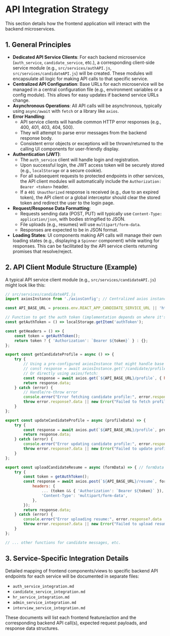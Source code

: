 # API Integration Strategy

This section details how the frontend application will interact with the backend microservices.

## 1. General Principles

*   **Dedicated API Service Clients**: For each backend microservice (`auth_service`, `candidate_service`, etc.), a corresponding client-side service module (e.g., `src/services/authAPI.js`, `src/services/candidateAPI.js`) will be created. These modules will encapsulate all logic for making API calls to that specific service.
*   **Centralized API Configuration**: Base URLs for each microservice will be managed in a central configuration file (e.g., environment variables or a config module). This allows for easy updates if backend service URLs change.
*   **Asynchronous Operations**: All API calls will be asynchronous, typically using `async/await` with `fetch` or a library like `axios`.
*   **Error Handling**:
    *   API service clients will handle common HTTP error responses (e.g., 400, 401, 403, 404, 500).
    *   They will attempt to parse error messages from the backend response body.
    *   Consistent error objects or exceptions will be thrown/returned to the calling UI components for user-friendly display.
*   **Authentication (JWT)**:
    *   The `auth_service` client will handle login and registration.
    *   Upon successful login, the JWT access token will be securely stored (e.g., `localStorage` or a secure cookie).
    *   For all subsequent requests to protected endpoints in other services, the API client modules will automatically include the `Authorization: Bearer <token>` header.
    *   If a `401 Unauthorized` response is received (e.g., due to an expired token), the API client or a global interceptor should clear the stored token and redirect the user to the login page.
*   **Request/Response Data Formatting**:
    *   Requests sending data (POST, PUT) will typically use `Content-Type: application/json`, with bodies stringified to JSON.
    *   File uploads (e.g., resumes) will use `multipart/form-data`.
    *   Responses are expected to be in JSON format.
*   **Loading States**: UI components making API calls will manage their own loading states (e.g., displaying a `Spinner` component) while waiting for responses. This can be facilitated by the API service clients returning promises that resolve/reject.

## 2. API Client Module Structure (Example)

A typical API service client module (e.g., `src/services/candidateAPI.js`) might look like this:

```javascript
// src/services/candidateAPI.js
import axiosInstance from './axiosConfig'; // Centralized axios instance with base URL and interceptors

const API_BASE_URL = process.env.REACT_APP_CANDIDATE_SERVICE_URL || 'http://localhost:8002/api/v1/candidate';

// Function to get the auth token (implementation depends on where it's stored)
const getAuthToken = () => localStorage.getItem('authToken');

const getHeaders = () => {
    const token = getAuthToken();
    return token ? { 'Authorization': `Bearer ${token}` } : {};
};

export const getCandidateProfile = async () => {
    try {
        // Using a pre-configured axiosInstance that might handle base URL and error interceptors
        // const response = await axiosInstance.get('/candidate/profile');
        // Or directly using axios/fetch:
        const response = await axios.get(`${API_BASE_URL}/profile`, { headers: getHeaders() });
        return response.data;
    } catch (error) {
        // Handle/re-throw error
        console.error("Error fetching candidate profile:", error.response?.data || error.message);
        throw error.response?.data || new Error("Failed to fetch profile");
    }
};

export const updateCandidateProfile = async (profileData) => {
    try {
        const response = await axios.put(`${API_BASE_URL}/profile`, profileData, { headers: getHeaders() });
        return response.data;
    } catch (error) {
        console.error("Error updating candidate profile:", error.response?.data || error.message);
        throw error.response?.data || new Error("Failed to update profile");
    }
};

export const uploadCandidateResume = async (formData) => { // formData is a FormData object
    try {
        const token = getAuthToken();
        const response = await axios.post(`${API_BASE_URL}/resume`, formData, {
            headers: {
                ... (token && { 'Authorization': `Bearer ${token}` }), // Conditional auth header
                'Content-Type': 'multipart/form-data',
            },
        });
        return response.data;
    } catch (error) {
        console.error("Error uploading resume:", error.response?.data || error.message);
        throw error.response?.data || new Error("Failed to upload resume");
    }
};

// ... other functions for candidate messages, etc.
```

## 3. Service-Specific Integration Details

Detailed mapping of frontend components/views to specific backend API endpoints for each service will be documented in separate files:

*   `auth_service_integration.md`
*   `candidate_service_integration.md`
*   `hr_service_integration.md`
*   `admin_service_integration.md`
*   `interview_service_integration.md`

These documents will list each frontend feature/action and the corresponding backend API call(s), expected request payloads, and response data structures.
